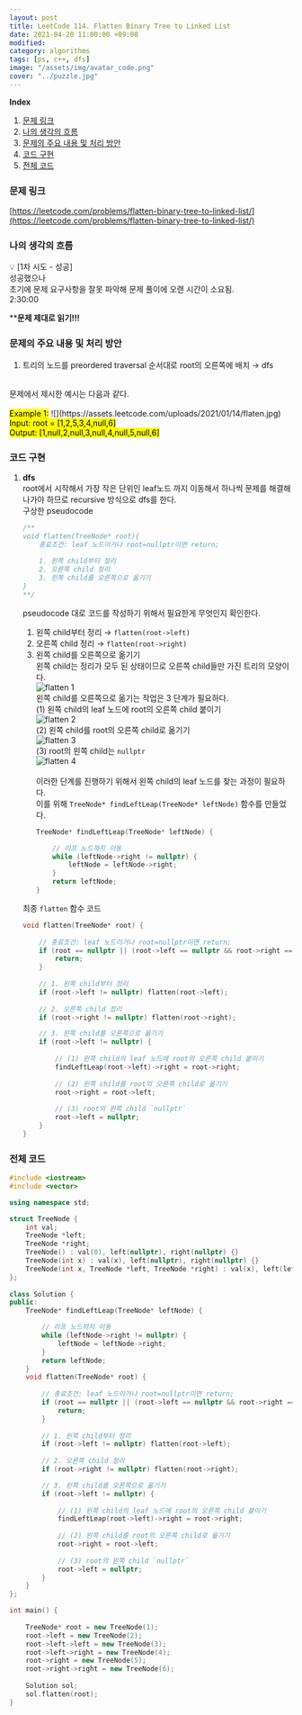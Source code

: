 ```yaml
---
layout: post
title: LeetCode 114. Flatten Binary Tree to Linked List
date: 2021-04-20 11:00:00 +09:00
modified: 
category: algorithms
tags: [ps, c++, dfs]
image: "/assets/img/avatar_code.png"
cover: "../puzzle.jpg"
---
```


**Index**
1. [문제 링크](#문제-링크)
1. [나의 생각의 흐름](#나의-생각의-흐름)
1. [문제의 주요 내용 및 처리 방안](#문제의-주요-내용-및-처리-방안)
1. [코드 구현](#코드-구현)
1. [전체 코드](#전체-코드)

### 문제 링크
[https://leetcode.com/problems/flatten-binary-tree-to-linked-list/](https://leetcode.com/problems/flatten-binary-tree-to-linked-list/)

### 나의 생각의 흐름
💡 [1차 시도 - 성공]<br> 
    성공했으나<br> 
    초기에 문제 요구사항을 잘못 파악해 문제 풀이에 오랜 시간이 소요됨.<br>
    2:30:00<br>

****문제 제대로 읽기!!!**

### 문제의 주요 내용 및 처리 방안
1. 트리의 노드를 preordered traversal 순서대로 root의 오른쪽에 배치 → dfs<br>
<br>
문제에서 제시한 예시는 다음과 같다.<br>
<br>
<mark>Example 1:</mark>
![](https://assets.leetcode.com/uploads/2021/01/14/flaten.jpg)
<mark>Input: root = [1,2,5,3,4,null,6]<br>
Output: [1,null,2,null,3,null,4,null,5,null,6]</mark>

### 코드 구현 
1. **dfs**<br>
    root에서 시작해서 가장 작은 단위인 leaf노드 까지 이동해서 하나씩 문제를 해결해나가야 하므로 recursive 방식으로 dfs를 한다.<br>
    구상한 pseudocode<br>
    ```cpp
    /**
    void flatten(TreeNode* root){
        종료조건: leaf 노드이거나 root=nullptr이면 return;
        
        1. 왼쪽 child부터 정리
        2. 오른쪽 child 정리
        3. 왼쪽 child를 오른쪽으로 옮기기
    }
    **/
    ```
    pseudocode 대로 코드를 작성하기 위해서 필요한게 무엇인지 확인한다.<br>
    1. 왼쪽 child부터 정리 → `flatten(root->left)`
    2. 오른쪽 child 정리 → `flatten(root->right)`
    3. 왼쪽 child를 오른쪽으로 옮기기<br>
        왼쪽 child는 정리가 모두 된 상태이므로 오른쪽 child들만 가진 트리의 모양이다.<br>
        ![flatten 1](https://raw.githubusercontent.com/krispediadot/krispediadot.github.io/master/_posts/blog/algorithms/2021-04-20-leetcode-114/flatten_1.jpeg)<br>
        왼쪽 child를 오른쪽으로 옮기는 작업은 3 단계가 필요하다.<br>
        (1) 왼쪽 child의 leaf 노드에 root의 오른쪽 child 붙이기<br>
        ![flatten 2](https://raw.githubusercontent.com/krispediadot/krispediadot.github.io/master/_posts/blog/algorithms/2021-04-20-leetcode-114/flatten_2.jpeg)<br>
        (2) 왼쪽 child를 root의 오른쪽 child로 옮기기<br>
        ![flatten 3](https://raw.githubusercontent.com/krispediadot/krispediadot.github.io/master/_posts/blog/algorithms/2021-04-20-leetcode-114/flatten_3.jpeg)<br>
        (3) root의 왼쪽 child는 `nullptr`<br>
        ![flatten 4](https://raw.githubusercontent.com/krispediadot/krispediadot.github.io/master/_posts/blog/algorithms/2021-04-20-leetcode-114/flatten_4.jpeg)<br>
        <br>
        이러한 단계를 진행하기 위해서 왼쪽 child의 leaf 노드를 찾는 과정이 필요하다.<br>
        이를 위해 `TreeNode* findLeftLeap(TreeNode* leftNode)` 함수를 만들었다.<br>
        ```cpp
        TreeNode* findLeftLeap(TreeNode* leftNode) {

            // 리프 노드까지 이동
            while (leftNode->right != nullptr) {
                leftNode = leftNode->right;
            }
            return leftNode;
        }
        ```

    최종 `flatten` 함수 코드<br>
    ```cpp
    void flatten(TreeNode* root) {
        
        // 종료조건: leaf 노드이거나 root=nullptr이면 return;
        if (root == nullptr || (root->left == nullptr && root->right == nullptr)) {
            return;
        }
        
        // 1. 왼쪽 child부터 정리
        if (root->left != nullptr) flatten(root->left);
        
        // 2. 오른쪽 child 정리
        if (root->right != nullptr) flatten(root->right);

        // 3. 왼쪽 child를 오른쪽으로 옮기기
        if (root->left != nullptr) {
            
            // (1) 왼쪽 child의 leaf 노드에 root의 오른쪽 child 붙이기
            findLeftLeap(root->left)->right = root->right;
            
            // (2) 왼쪽 child를 root의 오른쪽 child로 옮기기
            root->right = root->left;
            
            // (3) root의 왼쪽 child `nullptr`
            root->left = nullptr;
        }
    }
    ```

### 전체 코드
```c++
#include <iostream>
#include <vector>

using namespace std;

struct TreeNode {
    int val;
    TreeNode *left;
    TreeNode *right;
    TreeNode() : val(0), left(nullptr), right(nullptr) {}
    TreeNode(int x) : val(x), left(nullptr), right(nullptr) {}
    TreeNode(int x, TreeNode *left, TreeNode *right) : val(x), left(left), right(right) {}
};
 
class Solution {
public:
    TreeNode* findLeftLeap(TreeNode* leftNode) {

        // 리프 노드까지 이동
        while (leftNode->right != nullptr) {
            leftNode = leftNode->right;
        }
        return leftNode;
    }
    void flatten(TreeNode* root) {
        
        // 종료조건: leaf 노드이거나 root=nullptr이면 return;
        if (root == nullptr || (root->left == nullptr && root->right == nullptr)) {
            return;
        }
        
        // 1. 왼쪽 child부터 정리
        if (root->left != nullptr) flatten(root->left);
        
        // 2. 오른쪽 child 정리
        if (root->right != nullptr) flatten(root->right);

        // 3. 왼쪽 child를 오른쪽으로 옮기기
        if (root->left != nullptr) {
            
            // (1) 왼쪽 child의 leaf 노드에 root의 오른쪽 child 붙이기
            findLeftLeap(root->left)->right = root->right;
            
            // (2) 왼쪽 child를 root의 오른쪽 child로 옮기기
            root->right = root->left;
            
            // (3) root의 왼쪽 child `nullptr`
            root->left = nullptr;
        }
    }
};

int main() {
    
    TreeNode* root = new TreeNode(1);
    root->left = new TreeNode(2);
    root->left->left = new TreeNode(3);
    root->left->right = new TreeNode(4);
    root->right = new TreeNode(5);
    root->right->right = new TreeNode(6);
    
    Solution sol;
    sol.flatten(root);
}
```
